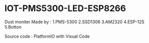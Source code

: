 # IOT-PMS5300-LED-ESP8266
Dust moniter 
Made by :
 1.PMS-5300
 2.SSD1306
 3.AM2320
 4.ESP-12S
 5.Botton

Source code :
  PlatformIO with Visual Code
